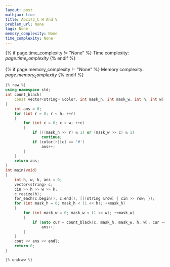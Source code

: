 ```yaml
---
layout: post
mathjax: true
title: Abc173_C H And V
problem_url: None
tags: None
memory_complexity: None
time_complexity: None
---
```




{% if page.time_complexity != "None" %}
Time complexity: ${{ page.time_complexity }}$
{% endif %}

{% if page.memory_complexity != "None" %}
Memory complexity: ${{ page.memory_complexity }}$
{% endif %}

```cpp
{% raw %}
using namespace std;
int count_black(
    const vector<string> &color, int mask_h, int mask_w, int h, int w)
{
    int ans = 0;
    for (int r = 0; r < h; ++r)
    {
        for (int c = 0; c < w; ++c)
        {
            if (((mask_h >> r) & 1) or (mask_w >> c) & 1)
                continue;
            if (color[r][c] == '#')
                ans++;
        }
    }
    return ans;
}
int main(void)
{
    int h, w, k, ans = 0;
    vector<string> c;
    cin >> h >> w >> k;
    c.resize(h);
    for_each(c.begin(), c.end(), [](string &row) { cin >> row; });
    for (int mask_h = 0; mask_h < (1 << h); ++mask_h)
    {
        for (int mask_w = 0; mask_w < (1 << w); ++mask_w)
        {
            if (auto cur = count_black(c, mask_h, mask_w, h, w); cur == k)
                ans++;
        }
    }
    cout << ans << endl;
    return 0;
}

{% endraw %}
```